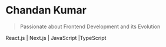 # Chandan Kumar

> Passionate about Frontend Development and its Evolution


React.js | Next.js | JavaScript |TypeScript







